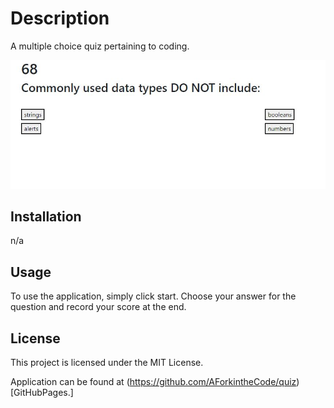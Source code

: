 # Description
A multiple choice quiz pertaining to coding.

![screenshot of quiz](quiz.jpg)

## Installation
n/a

## Usage
To use the application, simply click start.  Choose your answer for the question and record your score at the end.  

## License
This project is licensed under the MIT License.

Application can be found at (https://github.com/AForkintheCode/quiz)[GitHubPages.]